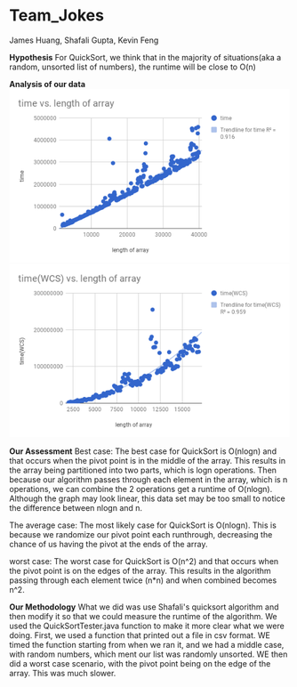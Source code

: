 # Team_Jokes
James Huang, Shafali Gupta, Kevin Feng


**Hypothesis**
For QuickSort, we think that in the majority of situations(aka a random, unsorted list of numbers), the runtime will be close to O(n)

**Analysis of our data**
![chart](QuickSort.png)
![WCS chart](WCS.png)

**Our Assessment**
Best case: The best case for QuickSort is O(nlogn) and that occurs when the pivot point is in the middle of the array. This results in the array being partitioned into two parts, which is logn operations. Then because our algorithm passes through each element in the array, which is n operations, we can combine the 2 operations
get a runtime of O(nlogn). Although the graph may look linear, this data set may be too small to notice the difference between nlogn and n. 

The average case: The most likely case for QuickSort is O(nlogn). This is because we randomize our pivot point each runthrough, decreasing the chance of us having the pivot at the ends of the array.

worst case: The worst case for QuickSort is O(n^2) and that occurs when the pivot point is on the
edges of the array. This results in the algorithm passing through each element twice (n*n) and when combined becomes n^2.

**Our Methodology**
What we did was use Shafali's quicksort algorithm and then modify it so that we could measure the runtime of the algorithm. We used the QuickSortTester.java function to make it more clear what we were doing. First, we used a function that printed out a file in csv format. WE timed the function starting from when we ran it, and we had a middle case, with random numbers, which ment our list was randomly unsorted. WE then did a worst case scenario, with the pivot point being on the edge of the array. This was much slower.
